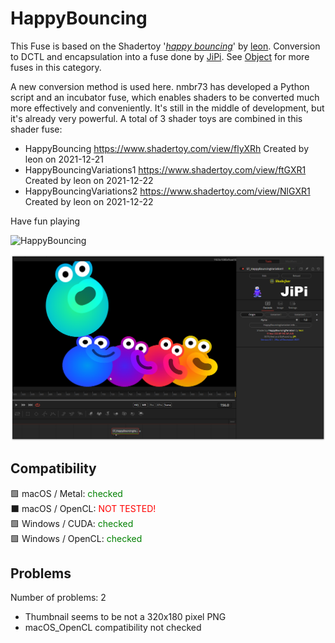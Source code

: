 # HappyBouncing

This Fuse is based on the Shadertoy '_[happy bouncing](https://www.shadertoy.com/view/flyXRh)_' by [leon](https://www.shadertoy.com/user/leon). Conversion to DCTL and encapsulation into a fuse done by [JiPi](../../Site/Profiles/JiPi.md). See [Object](README.md) for more fuses in this category.

<!-- +++ DO NOT REMOVE THIS COMMENT +++ DO NOT ADD OR EDIT ANY TEXT BEFORE THIS LINE +++ IT WOULD BE A REALLY BAD IDEA +++ -->

A new conversion method is used here. nmbr73 has developed a Python script and an incubator fuse, which enables shaders to be converted much more effectively and conveniently. It's still in the middle of development, but it's already very powerful.
A total of 3 shader toys are combined in this shader fuse:

- HappyBouncing            https://www.shadertoy.com/view/flyXRh Created by leon on 2021-12-21
- HappyBouncingVariations1 https://www.shadertoy.com/view/ftGXR1 Created by leon on 2021-12-22
- HappyBouncingVariations2 https://www.shadertoy.com/view/NlGXR1 Created by leon on 2021-12-22

Have fun playing

![HappyBouncing](https://user-images.githubusercontent.com/78935215/147247710-5e0126ac-7252-4d47-8b03-96c461cf4564.gif)


[![HappyBouncing](HappyBouncing.png)](HappyBouncing.fuse)

<!-- +++ DO NOT REMOVE THIS COMMENT +++ DO NOT EDIT ANY TEXT THAT COMES AFTER THIS LINE +++ TRUST ME: JUST DON'T DO IT +++ -->

## Compatibility

🟩 macOS / Metal: <span style="color:green; ">checked</span><br />
⬛ macOS / OpenCL: <span style="color:red; ">NOT TESTED!</span><br />
🟩 Windows / CUDA: <span style="color:green; ">checked</span><br />
🟩 Windows / OpenCL: <span style="color:green; ">checked</span><br />


## Problems

Number of problems: 2

- Thumbnail seems to be not a 320x180 pixel PNG
- macOS_OpenCL compatibility not checked




